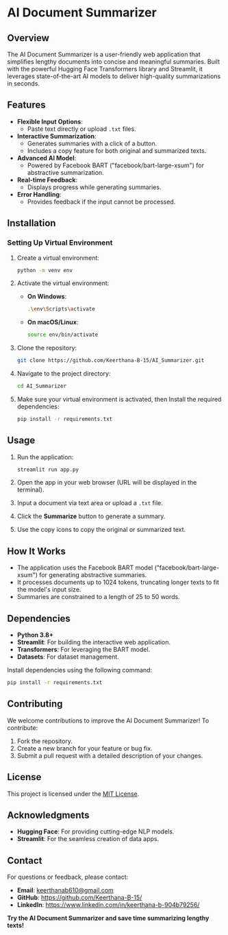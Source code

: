 # AI Document Summarizer

## Overview
The AI Document Summarizer is a user-friendly web application that simplifies lengthy documents into concise and meaningful summaries. Built with the powerful Hugging Face Transformers library and Streamlit, it leverages state-of-the-art AI models to deliver high-quality summarizations in seconds.


## Features
- **Flexible Input Options**:
  - Paste text directly or upload `.txt` files.
- **Interactive Summarization**:
  - Generates summaries with a click of a button.
  - Includes a copy feature for both original and summarized texts.
- **Advanced AI Model**:
  - Powered by Facebook BART ("facebook/bart-large-xsum") for abstractive summarization.
- **Real-time Feedback**:
  - Displays progress while generating summaries.
- **Error Handling**:
  - Provides feedback if the input cannot be processed.


## Installation

### Setting Up Virtual Environment

1. Create a virtual environment:
   ```bash
   python -m venv env
   ```

2. Activate the virtual environment:
   - **On Windows**:
     ```bash
     .\env\Scripts\activate
     ```
   - **On macOS/Linux**:
     ```bash
     source env/bin/activate
     ```

1. Clone the repository:
   ```bash
   git clone https://github.com/Keerthana-B-15/AI_Summarizer.git
   ```
2. Navigate to the project directory:
   ```bash
   cd AI_Summarizer
   ```
3. Make sure your virtual environment is activated, then Install the required dependencies:
   ```bash
   pip install -r requirements.txt
   ```


## Usage

1. Run the application:
   ```bash
   streamlit run app.py
   ```
2. Open the app in your web browser (URL will be displayed in the terminal).

3. Input a document via text area or upload a `.txt` file.

4. Click the **Summarize** button to generate a summary.

5. Use the copy icons to copy the original or summarized text.


## How It Works

- The application uses the Facebook BART model ("facebook/bart-large-xsum") for generating abstractive summaries.
- It processes documents up to 1024 tokens, truncating longer texts to fit the model's input size.
- Summaries are constrained to a length of 25 to 50 words.


## Dependencies

- **Python 3.8+**
- **Streamlit**: For building the interactive web application.
- **Transformers**: For leveraging the BART model.
- **Datasets**: For dataset management.

Install dependencies using the following command:
```bash
pip install -r requirements.txt
```


## Contributing

We welcome contributions to improve the AI Document Summarizer! To contribute:

1. Fork the repository.
2. Create a new branch for your feature or bug fix.
3. Submit a pull request with a detailed description of your changes.


## License
This project is licensed under the [MIT License](LICENSE).


## Acknowledgments

- **Hugging Face**: For providing cutting-edge NLP models.
- **Streamlit**: For the seamless creation of data apps.


## Contact

For questions or feedback, please contact:
- **Email**: keerthanab610@gmail.com
- **GitHub**: https://github.com/Keerthana-B-15/
- **LinkedIn**: https://www.linkedin.com/in/keerthana-b-904b79256/


**Try the AI Document Summarizer and save time summarizing lengthy texts!**

